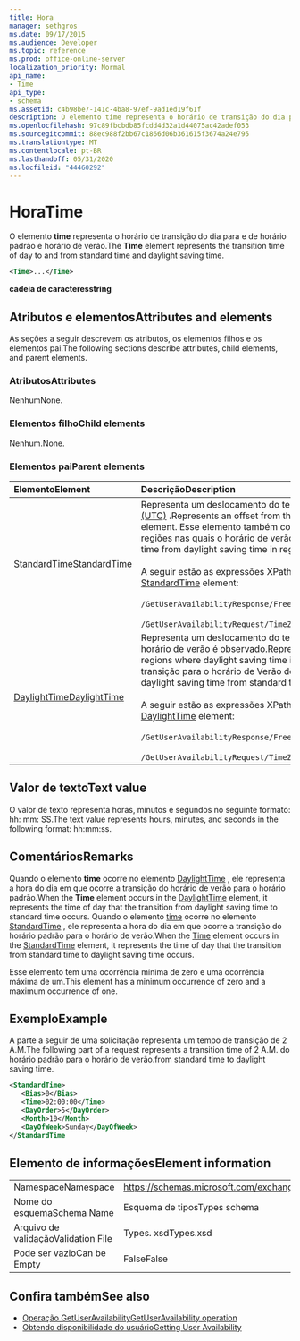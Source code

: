 ```yaml
---
title: Hora
manager: sethgros
ms.date: 09/17/2015
ms.audience: Developer
ms.topic: reference
ms.prod: office-online-server
localization_priority: Normal
api_name:
- Time
api_type:
- schema
ms.assetid: c4b98be7-141c-4ba8-97ef-9ad1ed19f61f
description: O elemento time representa o horário de transição do dia para e de horário padrão e horário de verão.
ms.openlocfilehash: 97c89fbcbdb85fcdd4d32a1d44075ac42adef053
ms.sourcegitcommit: 88ec988f2bb67c1866d06b361615f3674a24e795
ms.translationtype: MT
ms.contentlocale: pt-BR
ms.lasthandoff: 05/31/2020
ms.locfileid: "44460292"
---
```

# <a name="time"></a><span data-ttu-id="c060a-103">Hora</span><span class="sxs-lookup"><span data-stu-id="c060a-103">Time</span></span>

<span data-ttu-id="c060a-104">O elemento **time** representa o horário de transição do dia para e de horário padrão e horário de verão.</span><span class="sxs-lookup"><span data-stu-id="c060a-104">The **Time** element represents the transition time of day to and from standard time and daylight saving time.</span></span> 
  
```xml
<Time>...</Time>
```

 <span data-ttu-id="c060a-105">**cadeia de caracteres**</span><span class="sxs-lookup"><span data-stu-id="c060a-105">**string**</span></span>
## <a name="attributes-and-elements"></a><span data-ttu-id="c060a-106">Atributos e elementos</span><span class="sxs-lookup"><span data-stu-id="c060a-106">Attributes and elements</span></span>

<span data-ttu-id="c060a-107">As seções a seguir descrevem os atributos, os elementos filhos e os elementos pai.</span><span class="sxs-lookup"><span data-stu-id="c060a-107">The following sections describe attributes, child elements, and parent elements.</span></span>
  
### <a name="attributes"></a><span data-ttu-id="c060a-108">Atributos</span><span class="sxs-lookup"><span data-stu-id="c060a-108">Attributes</span></span>

<span data-ttu-id="c060a-109">Nenhum</span><span class="sxs-lookup"><span data-stu-id="c060a-109">None.</span></span>
  
### <a name="child-elements"></a><span data-ttu-id="c060a-110">Elementos filho</span><span class="sxs-lookup"><span data-stu-id="c060a-110">Child elements</span></span>

<span data-ttu-id="c060a-111">Nenhum.</span><span class="sxs-lookup"><span data-stu-id="c060a-111">None.</span></span>
  
### <a name="parent-elements"></a><span data-ttu-id="c060a-112">Elementos pai</span><span class="sxs-lookup"><span data-stu-id="c060a-112">Parent elements</span></span>

|<span data-ttu-id="c060a-113">**Elemento**</span><span class="sxs-lookup"><span data-stu-id="c060a-113">**Element**</span></span>|<span data-ttu-id="c060a-114">**Descrição**</span><span class="sxs-lookup"><span data-stu-id="c060a-114">**Description**</span></span>|
|:-----|:-----|
|[<span data-ttu-id="c060a-115">StandardTime</span><span class="sxs-lookup"><span data-stu-id="c060a-115">StandardTime</span></span>](standardtime.md) <br/> | <span data-ttu-id="c060a-116">Representa um deslocamento do tempo relativo ao UTC (tempo Universal Coordenado) representado pelo elemento [Bias (UTC)](bias-utc.md) .</span><span class="sxs-lookup"><span data-stu-id="c060a-116">Represents an offset from the time relative to Coordinated Universal Time (UTC) represented by the [Bias (UTC)](bias-utc.md) element.</span></span> <span data-ttu-id="c060a-117">Esse elemento também contém informações sobre a transição para o horário padrão do horário de verão nas regiões nas quais o horário de verão é observado.</span><span class="sxs-lookup"><span data-stu-id="c060a-117">This element also contains information about the transition to standard time from daylight saving time in regions where daylight saving time is observed.</span></span>  <br/><br/>  <span data-ttu-id="c060a-118">A seguir estão as expressões XPath para o elemento [StandardTime](standardtime.md) :</span><span class="sxs-lookup"><span data-stu-id="c060a-118">The following are the XPath expressions to the [StandardTime](standardtime.md) element:</span></span> <br/> <br/>  `/GetUserAvailabilityResponse/FreeBusyResponseArray/FreeBusyResponse/FreeBusyView/WorkingHours/TimeZone/StandardTime`<br/> <br/>  `/GetUserAvailabilityRequest/TimeZone/StandardTime` <br/> |
|[<span data-ttu-id="c060a-119">DaylightTime</span><span class="sxs-lookup"><span data-stu-id="c060a-119">DaylightTime</span></span>](daylighttime.md) <br/> | <span data-ttu-id="c060a-120">Representa um deslocamento do tempo relativo ao UTC representado pelo elemento [Bias (UTC)](bias-utc.md) nas regiões em que o horário de verão é observado.</span><span class="sxs-lookup"><span data-stu-id="c060a-120">Represents an offset from the time relative to UTC represented by the [Bias (UTC)](bias-utc.md) element in regions where daylight saving time is observed.</span></span> <span data-ttu-id="c060a-121">Esse elemento também contém informações sobre quando ocorre a transição para o horário de Verão do horário padrão.</span><span class="sxs-lookup"><span data-stu-id="c060a-121">This element also contains information about when the transition to daylight saving time from standard time occurs.</span></span>  <br/><br/>  <span data-ttu-id="c060a-122">A seguir estão as expressões XPath para o elemento [DaylightTime](daylighttime.md) :</span><span class="sxs-lookup"><span data-stu-id="c060a-122">The following are the XPath expressions to the [DaylightTime](daylighttime.md) element:</span></span>  <br/><br/>  `/GetUserAvailabilityResponse/FreeBusyResponseArray/FreeBusyResponse/FreeBusyView/WorkingHours/TimeZone/DaylightTime` <br/><br/>  `/GetUserAvailabilityRequest/TimeZone/DaylightTime` <br/> |
   
## <a name="text-value"></a><span data-ttu-id="c060a-123">Valor de texto</span><span class="sxs-lookup"><span data-stu-id="c060a-123">Text value</span></span>

<span data-ttu-id="c060a-124">O valor de texto representa horas, minutos e segundos no seguinte formato: hh: mm: SS.</span><span class="sxs-lookup"><span data-stu-id="c060a-124">The text value represents hours, minutes, and seconds in the following format: hh:mm:ss.</span></span>
  
## <a name="remarks"></a><span data-ttu-id="c060a-125">Comentários</span><span class="sxs-lookup"><span data-stu-id="c060a-125">Remarks</span></span>

<span data-ttu-id="c060a-126">Quando o elemento **time** ocorre no elemento [DaylightTime](daylighttime.md) , ele representa a hora do dia em que ocorre a transição do horário de verão para o horário padrão.</span><span class="sxs-lookup"><span data-stu-id="c060a-126">When the **Time** element occurs in the [DaylightTime](daylighttime.md) element, it represents the time of day that the transition from daylight saving time to standard time occurs.</span></span> <span data-ttu-id="c060a-127">Quando o elemento [time](time.md) ocorre no elemento [StandardTime](standardtime.md) , ele representa a hora do dia em que ocorre a transição do horário padrão para o horário de verão.</span><span class="sxs-lookup"><span data-stu-id="c060a-127">When the [Time](time.md) element occurs in the [StandardTime](standardtime.md) element, it represents the time of day that the transition from standard time to daylight saving time occurs.</span></span> 
  
<span data-ttu-id="c060a-128">Esse elemento tem uma ocorrência mínima de zero e uma ocorrência máxima de um.</span><span class="sxs-lookup"><span data-stu-id="c060a-128">This element has a minimum occurrence of zero and a maximum occurrence of one.</span></span>
  
## <a name="example"></a><span data-ttu-id="c060a-129">Exemplo</span><span class="sxs-lookup"><span data-stu-id="c060a-129">Example</span></span>

<span data-ttu-id="c060a-130">A parte a seguir de uma solicitação representa um tempo de transição de 2 A.M.</span><span class="sxs-lookup"><span data-stu-id="c060a-130">The following part of a request represents a transition time of 2 A.M.</span></span> <span data-ttu-id="c060a-131">do horário padrão para o horário de verão.</span><span class="sxs-lookup"><span data-stu-id="c060a-131">from standard time to daylight saving time.</span></span>
  
```xml
<StandardTime>
   <Bias>0</Bias>
   <Time>02:00:00</Time>
   <DayOrder>5</DayOrder>
   <Month>10</Month>
   <DayOfWeek>Sunday</DayOfWeek>
</StandardTime
```

## <a name="element-information"></a><span data-ttu-id="c060a-132">Elemento de informações</span><span class="sxs-lookup"><span data-stu-id="c060a-132">Element information</span></span>

|||
|:-----|:-----|
|<span data-ttu-id="c060a-133">Namespace</span><span class="sxs-lookup"><span data-stu-id="c060a-133">Namespace</span></span>  <br/> |https://schemas.microsoft.com/exchange/services/2006/types  <br/> |
|<span data-ttu-id="c060a-134">Nome do esquema</span><span class="sxs-lookup"><span data-stu-id="c060a-134">Schema Name</span></span>  <br/> |<span data-ttu-id="c060a-135">Esquema de tipos</span><span class="sxs-lookup"><span data-stu-id="c060a-135">Types schema</span></span>  <br/> |
|<span data-ttu-id="c060a-136">Arquivo de validação</span><span class="sxs-lookup"><span data-stu-id="c060a-136">Validation File</span></span>  <br/> |<span data-ttu-id="c060a-137">Types. xsd</span><span class="sxs-lookup"><span data-stu-id="c060a-137">Types.xsd</span></span>  <br/> |
|<span data-ttu-id="c060a-138">Pode ser vazio</span><span class="sxs-lookup"><span data-stu-id="c060a-138">Can be Empty</span></span>  <br/> |<span data-ttu-id="c060a-139">False</span><span class="sxs-lookup"><span data-stu-id="c060a-139">False</span></span>  <br/> |
   
## <a name="see-also"></a><span data-ttu-id="c060a-140">Confira também</span><span class="sxs-lookup"><span data-stu-id="c060a-140">See also</span></span>

- [<span data-ttu-id="c060a-141">Operação GetUserAvailability</span><span class="sxs-lookup"><span data-stu-id="c060a-141">GetUserAvailability operation</span></span>](getuseravailability-operation.md)
- [<span data-ttu-id="c060a-142">Obtendo disponibilidade do usuário</span><span class="sxs-lookup"><span data-stu-id="c060a-142">Getting User Availability</span></span>](https://msdn.microsoft.com/library/d4133fcb-9b0f-4e6b-aadf-a389da83516a%28Office.15%29.aspx)

